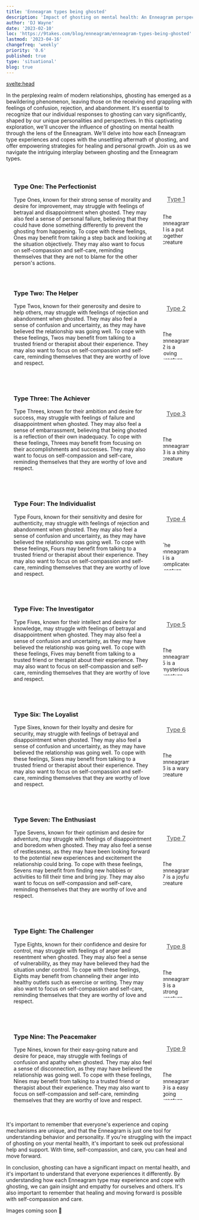 ```yaml
---
title: 'Enneagram types being ghosted'
description: 'Impact of ghosting on mental health: An Enneagram perspectiveHow each type handles being ghosted'
author: 'DJ Wayne'
date: '2023-02-10'
loc: 'https://9takes.com/blog/enneagram/enneagram-types-being-ghosted'
lastmod: '2023-04-16'
changefreq: 'weekly'
priority: '0.6'
published: true
type: 'situational'
blog: true
---
```


<svelte:head>

  <!-- <meta property="og:image" content="" /> -->
  <link rel="canonical" href="https://9takes.com/blog/enneagram/enneagram-types-being-ghosted">
</svelte:head>

In the perplexing realm of modern relationships, ghosting has emerged as a bewildering phenomenon, leaving those on the receiving end grappling with feelings of confusion, rejection, and abandonment. It's essential to recognize that our individual responses to ghosting can vary significantly, shaped by our unique personalities and perspectives. In this captivating exploration, we'll uncover the influence of ghosting on mental health through the lens of the Enneagram. We'll delve into how each Enneagram type experiences and copes with the unsettling aftermath of ghosting, and offer empowering strategies for healing and personal growth. Join us as we navigate the intriguing interplay between ghosting and the Enneagram types.

<section class="section-main">

  <section class="section-content">
  <h3>Type One: The Perfectionist</h3>
   Type Ones, known for their strong sense of morality and desire for improvement, may struggle
   with feelings of betrayal and disappointment when ghosted. They may also feel a sense of
   personal failure, believing that they could have done something differently to prevent the
   ghosting from happening. To cope with these feelings, Ones may benefit from taking a step back
   and looking at the situation objectively. They may also want to focus on self-compassion and
   self-care, reminding themselves that they are not to blame for the other person's actions.
  </section>

<!-- <hr class="border"/>  -->
  <aside class="section-meta">
  
   <a href="/blog/enneagram/enneagram-type-1" class="a-type">Type 1</a>
   <p>The enneagram 1 is a put together creature</p>

  </aside>
 </section>

 <section class="section-main">
  <section class="section-content">
   <h3>Type Two: The Helper</h3>

Type Twos, known for their generosity and desire to help others, may struggle with feelings of
rejection and abandonment when ghosted. They may also feel a sense of confusion and
uncertainty, as they may have believed the relationship was going well. To cope with these
feelings, Twos may benefit from talking to a trusted friend or therapist about their
experience. They may also want to focus on self-compassion and self-care, reminding themselves
that they are worthy of love and respect.

  </section>

  <aside class="section-meta">
   <a href="/blog/enneagram/enneagram-type-2" class="a-type">Type 2</a>
   <p>The enneagram 2 is a loving creature</p>
  </aside>
 </section>

 <section class="section-main">
  <section class="section-content">
   <h3>Type Three: The Achiever</h3>

Type Threes, known for their ambition and desire for success, may struggle with feelings of
failure and disappointment when ghosted. They may also feel a sense of embarrassment,
believing that being ghosted is a reflection of their own inadequacy. To cope with these
feelings, Threes may benefit from focusing on their accomplishments and successes. They may
also want to focus on self-compassion and self-care, reminding themselves that they are worthy
of love and respect.

  </section>

  <aside class="section-meta">
   <a href="/blog/enneagram/enneagram-type-3" class="a-type">Type 3</a>
   <p>The enneagram 3 is a shiny creature</p>
  </aside>
 </section>

 <section class="section-main">
  <section class="section-content">
   <h3>Type Four: The Individualist</h3>

Type Fours, known for their sensitivity and desire for authenticity, may struggle with
feelings of rejection and abandonment when ghosted. They may also feel a sense of confusion
and uncertainty, as they may have believed the relationship was going well. To cope with these
feelings, Fours may benefit from talking to a trusted friend or therapist about their
experience. They may also want to focus on self-compassion and self-care, reminding themselves
that they are worthy of love and respect.

  </section>

  <aside class="section-meta">
   <a href="/blog/enneagram/enneagram-type-4" class="a-type">Type 4</a>
   <p>The enneagram 4 is a complicated creature</p>
  </aside>
 </section>

 <section class="section-main">
  <section class="section-content">
   <h3>Type Five: The Investigator</h3>

Type Fives, known for their intellect and desire for knowledge, may struggle with feelings of
betrayal and disappointment when ghosted. They may also feel a sense of confusion and
uncertainty, as they may have believed the relationship was going well. To cope with these
feelings, Fives may benefit from talking to a trusted friend or therapist about their
experience. They may also want to focus on self-compassion and self-care, reminding themselves
that they are worthy of love and respect.

  </section>

  <aside class="section-meta">
   <a href="/blog/enneagram/enneagram-type-5" class="a-type">Type 5</a>
   <p>The enneagram 5 is a mysterious creature</p>
  </aside>
 </section>

 <section class="section-main">
  <section class="section-content">
   <h3>Type Six: The Loyalist</h3>

Type Sixes, known for their loyalty and desire for security, may struggle with feelings of
betrayal and disappointment when ghosted. They may also feel a sense of confusion and
uncertainty, as they may have believed the relationship was going well. To cope with these
feelings, Sixes may benefit from talking to a trusted friend or therapist about their
experience. They may also want to focus on self-compassion and self-care, reminding themselves
that they are worthy of love and respect.

  </section>

  <aside class="section-meta">
   <a href="/blog/enneagram/enneagram-type-6" class="a-type">Type 6</a>
   <p>The enneagram 6 is a wary creature</p>
  </aside>
 </section>

 <section class="section-main">
  <section class="section-content">
   <h3>Type Seven: The Enthusiast</h3>

Type Sevens, known for their optimism and desire for adventure, may struggle with feelings of
disappointment and boredom when ghosted. They may also feel a sense of restlessness, as they
may have been looking forward to the potential new experiences and excitement the relationship
could bring. To cope with these feelings, Sevens may benefit from finding new hobbies or
activities to fill their time and bring joy. They may also want to focus on self-compassion
and self-care, reminding themselves that they are worthy of love and respect.

  </section>

  <aside class="section-meta">
   <a href="/blog/enneagram/enneagram-type-7" class="a-type">Type 7</a>
   <p>The enneagram 7 is a joyful creature</p>
  </aside>
 </section>

 <section class="section-main">
  <section class="section-content">
   <h3>Type Eight: The Challenger</h3>

Type Eights, known for their confidence and desire for control, may struggle with feelings of
anger and resentment when ghosted. They may also feel a sense of vulnerability, as they may
have believed they had the situation under control. To cope with these feelings, Eights may
benefit from channeling their anger into healthy outlets such as exercise or writing. They may
also want to focus on self-compassion and self-care, reminding themselves that they are worthy
of love and respect.

  </section>

  <aside class="section-meta">
   <a href="/blog/enneagram/enneagram-type-8" class="a-type">Type 8</a>
   <p>The enneagram 8 is a strong creature</p>
  </aside>
 </section>

 <section class="section-main">
  <section class="section-content">
   <h3>Type Nine: The Peacemaker</h3>

Type Nines, known for their easy-going nature and desire for peace, may struggle with feelings of confusion and apathy when ghosted. They may also feel a sense of disconnection, as they may have believed the relationship was going well. To cope with these feelings, Nines may benefit from talking to a trusted friend or therapist about their experience. They may also want to focus on self-compassion and self-care, reminding themselves that they are worthy of love and respect.

  </section>

  <aside class="section-meta">
   <a href="/blog/enneagram/enneagram-type-9" class="a-type">Type 9</a>
   <p>The enneagram 9 is a easy going creature</p>
  </aside>
 </section>

It's important to remember that everyone's experience and coping mechanisms are unique, and that the Enneagram is just
one tool for understanding behavior and personality. If you're struggling with the impact of ghosting on your mental
health, it's important to seek out professional help and support. With time, self-compassion, and care, you can heal and
move forward.

In conclusion, ghosting can have a significant impact on mental health, and it's important to understand that everyone
experiences it differently. By understanding how each Enneagram type may experience and cope with ghosting, we can gain
insight and empathy for ourselves and others. It's also important to remember that healing and moving forward is
possible with self-compassion and care.

<p>Images coming soon 🚧</p>

<div>
<script type="application/ld+json">{
  "@context": "https://schema.org",
  "@type": "BlogPosting",
  "mainEntityOfPage": {
    "@type": "WebPage",
    "@id": "https://9takes.com/blog/enneagram/enneagram-types-being-ghosted"
  },
  "headline": "Ghosting and the Enneagram: How Each Type Responds",
  
  "datePublished": "2023-02-17T00:00:00-07:00",
  "dateModified": "2023-03-01T00:00:00-07:00",
  "author": {
    "@type": "Person",
    "name": "DJ Wayne"
  },
  "publisher": {
    "@type": "Organization",
    "name": "9Takes",
    "logo": {
      "@type": "ImageObject",
      "url": "https://9takes.com/brand/darkRubix.png"
    }
  },
  "description": "Find out how each Enneagram type responds to ghosting, and what it can reveal about their personalities.",
  "articleBody": "Ghosting is a term used to describe the act of suddenly ceasing all communication with someone without any explanation. It's a phenomenon that's become increasingly common in the digital age, and it can be particularly painful for those on the receiving end. In this blog post, we'll explore how each Enneagram type responds to ghosting and what it can reveal about their personalities. From the angry and confrontational to the hurt and withdrawn, we'll take a closer look at the different ways that each type handles being ghosted. Whether you've been ghosted yourself or you're just curious about the Enneagram, this post will provide valuable insights into how each type responds to this modern dating dilemma."
}
</script>

</div>

<style lang="scss">

    @import '../../scss/index.scss';

    .section-main {
        display: flex;
        justify-content: center;
        align-items: center;
    }

    .section-content {
        /*border-right: 4px solid slategrey;*/
        margin: 10px;
        padding: 10px;
        transition: transform .7s ease-in-out;
        flex: 1;
    }

    .section-meta {
        margin: 10px;
        padding: 10px;
        /*transform: rotate(90deg);*/
        /*transition: transform .7s ease-in-out;*/
        transition: all 1s ease-in-out;
        text-overflow: ellipsis;
        /*max-width: 10rem;*/
        max-height: 10rem;
        overflow: hidden;
        transition-timing-function: linear;
        display: flex;
        align-items: center;
        flex-direction: column;
        width: 10%;
        border: var(--classic-border);
        border-radius: 5px;
    }
    .border {
        border-left: 4px solid slategrey;

    }

    .section-meta:hover {
        /*transform: rotate(360deg);*/
        max-width: 100%;
        /*max-height: 100%;*/
        overflow-y: scroll;
        margin-left: 10px;
        display: flex;
        width: 20%;
        align-items: center;
        flex-direction: column;
        /*transform: scale(1.1);*/
    }

    .section-meta:hover:hover:after {
        overflow-y: scroll;
    }
     .section-meta:hover:after {
        overflow-y: scroll;
    }

    .a-type {
        /*background-color: hsl(222, 15%, 19%);*/
        border: var(--classic-border);
        border-radius: 5px;
        padding: 10px 20px;
        color: #000000B3;
        font-size: 16px;
        margin: 1rem;
        padding: 0.4rem;
        white-space: nowrap;
        min-width: 85px;
        min-height: 35px;
        text-align: center;
    }

    aside::-webkit-scrollbar {
        width: 4px;
    }

    aside::-webkit-scrollbar-track {
        box-shadow: 0 0 4px slategrey;
    }

    aside::-webkit-scrollbar-thumb {
        background-color: slategrey;
        /*outline: .5px solid slategrey;*/
    }

    @media all and (max-width: 576px) {
        .section-main {
            display: block;
        }

        .section-content {
            /*border-right: 4px solid slategrey;*/
            margin: 10px;
            padding: 10px;
            /*transition: transform .7s ease-in-out;*/
            /*flex: 1;*/
        }

        .section-meta {
            margin: 10px;
            padding: 10px;
            /*transform: rotate(90deg);*/
            /*transition: transform .7s ease-in-out;*/
            transition: all 1s ease-in-out;
            text-overflow: ellipsis;
            /*max-width: 10rem;*/
            max-height: none;
            overflow: hidden;
            transition-timing-function: linear;
            display: flex;

            width: 100%;
            margin-bottom: 2rem;
        }

    }
</style>
